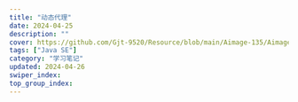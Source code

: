 ```yaml
---
title: "动态代理"
date: 2024-04-25
description: ""
cover: https://github.com/Gjt-9520/Resource/blob/main/Aimage-135/Aimage133.jpg?raw=true
tags: ["Java SE"]
category: "学习笔记"
updated: 2024-04-26
swiper_index: 
top_group_index: 
---
```


